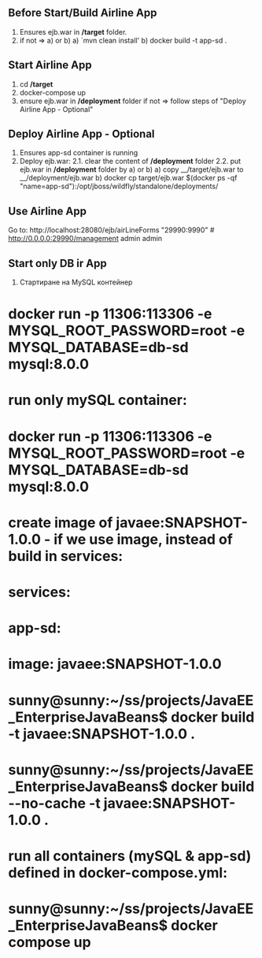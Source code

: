 
## Before Start/Build Airline App
1.  Ensures ejb.war in __/target__ folder.
2.  if not => a) or b)
a) `mvn clean install'
b) docker build -t app-sd .

## Start Airline App
1. cd __/target__
2. docker-compose up
3. ensure ejb.war in __/deployment__ folder if not => follow steps of "Deploy Airline App - Optional"

## Deploy Airline App - Optional
1. Ensures app-sd container is running
2. Deploy ejb.war:
2.1. clear the content of __/deployment__ folder
2.2. put ejb.war in  __/deployment__ folder by a) or b)
a) copy __/target/ejb.war to __/deployment/ejb.war
b) docker cp target/ejb.war $(docker ps -qf "name=app-sd"):/opt/jboss/wildfly/standalone/deployments/

## Use Airline App
Go to: http://localhost:28080/ejb/airLineForms
"29990:9990"  # http://0.0.0.0:29990/management admin admin


## Start only DB ir App
1. Стартиране на MySQL контейнер
#  docker run -p 11306:113306 -e MYSQL_ROOT_PASSWORD=root -e MYSQL_DATABASE=db-sd mysql:8.0.0

# run only mySQL container:
#  docker run -p 11306:113306 -e MYSQL_ROOT_PASSWORD=root -e MYSQL_DATABASE=db-sd mysql:8.0.0

# create image of javaee:SNAPSHOT-1.0.0 - if we use image, instead of build in services:
#       services:
#          app-sd:
#          image: javaee:SNAPSHOT-1.0.0
#  sunny@sunny:~/ss/projects/JavaEE_EnterpriseJavaBeans$ docker build -t javaee:SNAPSHOT-1.0.0 .
#  sunny@sunny:~/ss/projects/JavaEE_EnterpriseJavaBeans$ docker build --no-cache -t javaee:SNAPSHOT-1.0.0 .

# run all containers (mySQL & app-sd) defined in docker-compose.yml:
#  sunny@sunny:~/ss/projects/JavaEE_EnterpriseJavaBeans$ docker compose up




